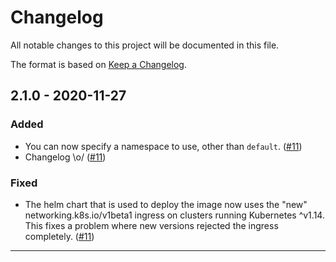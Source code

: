 # Changelog

All notable changes to this project will be documented in this file.

The format is based on [Keep a Changelog].

<!-- begin:changelog -->

## 2.1.0 - 2020-11-27

### Added

- You can now specify a namespace to use, other than `default`. ([#11])
- Changelog \o/ ([#11])

### Fixed

- The helm chart that is used to deploy the image now uses the "new" networking.k8s.io/v1beta1 ingress on clusters running Kubernetes ^v1.14. This fixes a problem where new versions rejected the ingress completely. ([#11])

<!-- Version Links -->

[#11]: https://github.com/ambimax/action-docker-deploy/pull/11

---

<!-- Links -->

[keep a changelog]: https://keepachangelog.com/
